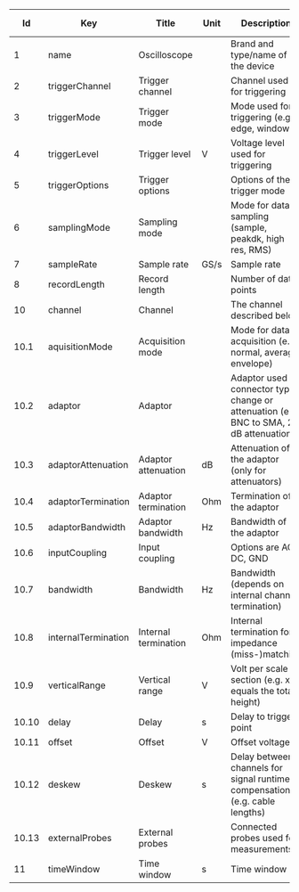 |Id  | Key                 | Title                     | Unit | Description    | Type    | Occ | Allowed values |
|---- | ------------------- | ------------------------- | ---- | ---------------| ------- | ---- | ------------- |
| 1 |name|Oscilloscope|  |Brand and type/name of the device|string|1| |
| 2 |triggerChannel|Trigger channel|  |Channel used for triggering|string|1| |
| 3 |triggerMode|Trigger mode|  |Mode used for triggering (e.g. edge, window)|string|1| |
| 4 |triggerLevel|Trigger level |V|Voltage level used for triggering|number|0-1| |
| 5 |triggerOptions|Trigger options|  |Options of the trigger mode|string|0-1| |
| 6 |samplingMode|Sampling mode|  |Mode for data sampling (sample, peakdk, high res, RMS)|string|1| |
| 7 |sampleRate|Sample rate |GS/s|Sample rate|number|1| |
| 8 |recordLength|Record length|  |Number of data points|number|0-1| |
| 10 |channel | Channel |  | The channel described below |  |1-n  |  |
| 10.1|aquisitionMode|Acquisition mode    |  |Mode for data acquisition (e.g. normal, average, envelope)|string|1| |
| 10.2|adaptor|Adaptor        |  |Adaptor used for connector type change or attenuation (e.g BNC to SMA, 20 dB attenuation) |string |1| |
| 10.3|adaptorAttenuation |Adaptor attenuation   |dB  |Attenuation of the adaptor (only for attenuators) |number |0-1| |
| 10.4|adaptorTermination |Adaptor termination   |Ohm  |Termination of the adaptor |number |0-1| |
| 10.5|adaptorBandwidth |Adaptor bandwidth    |Hz  |Bandwidth of the adaptor |number |0-1| |
| 10.6|inputCoupling |Input coupling      |  |Options are AC, DC, GND |string |1| |
| 10.7|bandwidth |Bandwidth        |Hz  |Bandwidth (depends on internal channel termination) |number |1| |
| 10.8|internalTermination |Internal termination   |Ohm  |Internal termination for impedance (miss-)matching |number |0-1| |
| 10.9|verticalRange |Vertical range      |V   |Volt per scale section (e.g. x10 equals the total height) |number |1| |
| 10.10|delay |Delay          | s  |Delay to trigger point |number |1| |
| 10.11|offset |Offset         |V   |Offset voltage |number |1| |
| 10.12|deskew |Deskew         |s   |Delay between channels for signal runtime compensation (e.g. cable lengths) |number |1| |
| 10.13|externalProbes |External probes     |  |Connected probes used for measurements |string|1| |
| 11 |timeWindow|Time window |s|Time window|number|1| |